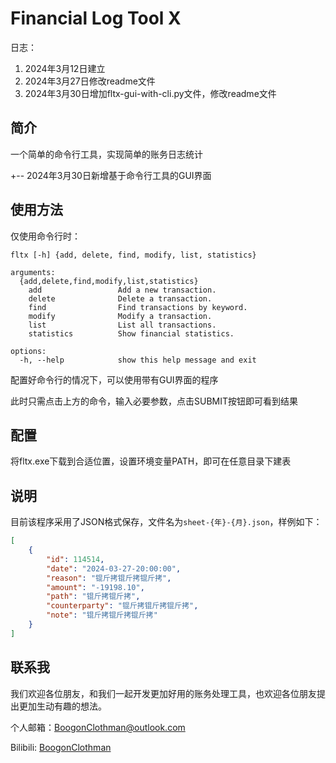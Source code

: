 # Financial Log Tool X

日志：

1. 2024年3月12日建立
2. 2024年3月27日修改readme文件
3. 2024年3月30日增加fltx-gui-with-cli.py文件，修改readme文件

## 简介

一个简单的命令行工具，实现简单的账务日志统计

+-- 2024年3月30日新增基于命令行工具的GUI界面

## 使用方法

仅使用命令行时：
```
fltx [-h] {add, delete, find, modify, list, statistics}

arguments:
  {add,delete,find,modify,list,statistics}
    add                 Add a new transaction.
    delete              Delete a transaction.
    find                Find transactions by keyword.
    modify              Modify a transaction.
    list                List all transactions.
    statistics          Show financial statistics.

options:
  -h, --help            show this help message and exit
```
配置好命令行的情况下，可以使用带有GUI界面的程序

此时只需点击上方的命令，输入必要参数，点击SUBMIT按钮即可看到结果


## 配置

将fltx.exe下载到合适位置，设置环境变量PATH，即可在任意目录下建表

## 说明

目前该程序采用了JSON格式保存，文件名为```sheet-{年}-{月}.json```，样例如下：
```json
[
    {
        "id": 114514,
        "date": "2024-03-27-20:00:00",
        "reason": "锟斤拷锟斤拷锟斤拷",
        "amount": "-19198.10",
        "path": "锟斤拷锟斤拷",
        "counterparty": "锟斤拷锟斤拷锟斤拷",
        "note": "锟斤拷锟斤拷锟斤拷"
    }
]
```

## 联系我

我们欢迎各位朋友，和我们一起开发更加好用的账务处理工具，也欢迎各位朋友提出更加生动有趣的想法。

个人邮箱：[BoogonClothman@outlook.com](mailto:BoogonClothman@outlook.com)

Bilibili: [BoogonClothman](https://space.bilibili.com/3546377082636530)
